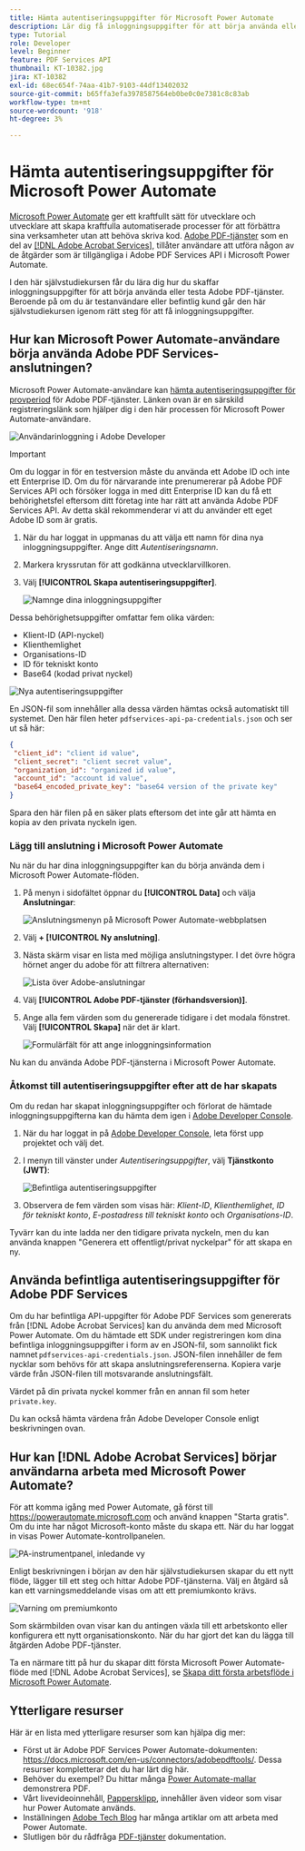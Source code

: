 ```yaml
---
title: Hämta autentiseringsuppgifter för Microsoft Power Automate
description: Lär dig få inloggningsuppgifter för att börja använda eller testa Adobe PDF-tjänster
type: Tutorial
role: Developer
level: Beginner
feature: PDF Services API
thumbnail: KT-10382.jpg
jira: KT-10382
exl-id: 68ec654f-74aa-41b7-9103-44df13402032
source-git-commit: b65ffa3efa3978587564eb0be0c0e7381c8c83ab
workflow-type: tm+mt
source-wordcount: '918'
ht-degree: 3%

---
```


# Hämta autentiseringsuppgifter för Microsoft Power Automate

[Microsoft Power Automate](https://powerautomate.microsoft.com/sv-se/) ger ett kraftfullt sätt för utvecklare och utvecklare att skapa kraftfulla automatiserade processer för att förbättra sina verksamheter utan att behöva skriva kod. [Adobe PDF-tjänster](https://us.flow.microsoft.com/sv-se/connectors/shared_adobepdftools/adobe-pdf-services/) som en del av [[!DNL Adobe Acrobat Services]](https://developer.adobe.com/document-services), tillåter användare att utföra någon av de åtgärder som är tillgängliga i Adobe PDF Services API i Microsoft Power Automate.

I den här självstudiekursen får du lära dig hur du skaffar inloggningsuppgifter för att börja använda eller testa Adobe PDF-tjänster. Beroende på om du är testanvändare eller befintlig kund går den här självstudiekursen igenom rätt steg för att få inloggningsuppgifter.

## Hur kan Microsoft Power Automate-användare börja använda Adobe PDF Services-anslutningen?

Microsoft Power Automate-användare kan [hämta autentiseringsuppgifter för provperiod](https://www.adobe.com/go/powerautomate_getstarted) för Adobe PDF-tjänster. Länken ovan är en särskild registreringslänk som hjälper dig i den här processen för Microsoft Power Automate-användare.

![Användarinloggning i Adobe Developer](assets/credentials_1.png)


>[!IMPORTANT]
> Om du loggar in för en testversion måste du använda ett Adobe ID och inte ett Enterprise ID. Om du för närvarande inte prenumererar på Adobe PDF Services API och försöker logga in med ditt Enterprise ID kan du få ett behörighetsfel eftersom ditt företag inte har rätt att använda Adobe PDF Services API. Av detta skäl rekommenderar vi att du använder ett eget Adobe ID som är gratis.
>

1. När du har loggat in uppmanas du att välja ett namn för dina nya inloggningsuppgifter. Ange ditt *Autentiseringsnamn*.
1. Markera kryssrutan för att godkänna utvecklarvillkoren.
1. Välj **[!UICONTROL Skapa autentiseringsuppgifter]**.

   ![Namnge dina inloggningsuppgifter](assets/credentials_2.png)

Dessa behörighetsuppgifter omfattar fem olika värden:

* Klient-ID (API-nyckel)
* Klienthemlighet
* Organisations-ID
* ID för tekniskt konto
* Base64 (kodad privat nyckel)

![Nya autentiseringsuppgifter](assets/credentials_3.png)

En JSON-fil som innehåller alla dessa värden hämtas också automatiskt till systemet. Den här filen heter `pdfservices-api-pa-credentials.json` och ser ut så här:

```json
{
 "client_id": "client id value",
 "client_secret": "client secret value",
 "organization_id": "organized id value",
 "account_id": "account id value",
 "base64_encoded_private_key": "base64 version of the private key"
}
```

Spara den här filen på en säker plats eftersom det inte går att hämta en kopia av den privata nyckeln igen.

### Lägg till anslutning i Microsoft Power Automate

Nu när du har dina inloggningsuppgifter kan du börja använda dem i Microsoft Power Automate-flöden.

1. På menyn i sidofältet öppnar du **[!UICONTROL Data]** och välja **Anslutningar**:

   ![Anslutningsmenyn på Microsoft Power Automate-webbplatsen](assets/credentials_4.png)

1. Välj **+ [!UICONTROL Ny anslutning]**.

1. Nästa skärm visar en lista med möjliga anslutningstyper. I det övre högra hörnet anger du adobe för att filtrera alternativen:

   ![Lista över Adobe-anslutningar](assets/credentials_5.png)

1. Välj **[!UICONTROL Adobe PDF-tjänster (förhandsversion)]**.
1. Ange alla fem värden som du genererade tidigare i det modala fönstret. Välj **[!UICONTROL Skapa]** när det är klart.

   ![Formulärfält för att ange inloggningsinformation](assets/credentials_6.png)

Nu kan du använda Adobe PDF-tjänsterna i Microsoft Power Automate.

### Åtkomst till autentiseringsuppgifter efter att de har skapats

Om du redan har skapat inloggningsuppgifter och förlorat de hämtade inloggningsuppgifterna kan du hämta dem igen i [Adobe Developer Console](https://developer.adobe.com/console).

1. När du har loggat in på [Adobe Developer Console](https://developer.adobe.com/console), leta först upp projektet och välj det.
1. I menyn till vänster under *Autentiseringsuppgifter*, välj **Tjänstkonto (JWT)**:

   ![Befintliga autentiseringsuppgifter](assets/credentials_7.png)

1. Observera de fem värden som visas här: *Klient-ID*, *Klienthemlighet*, *ID för tekniskt konto*, *E-postadress till tekniskt konto* och *Organisations-ID*.

Tyvärr kan du inte ladda ner den tidigare privata nyckeln, men du kan använda knappen &quot;Generera ett offentligt/privat nyckelpar&quot; för att skapa en ny.

## Använda befintliga autentiseringsuppgifter för Adobe PDF Services

Om du har befintliga API-uppgifter för Adobe PDF Services som genererats från [!DNL Adobe Acrobat Services] kan du använda dem med Microsoft Power Automate. Om du hämtade ett SDK under registreringen kom dina befintliga inloggningsuppgifter i form av en JSON-fil, som sannolikt fick namnet `pdfservices-api-credentials.json`. JSON-filen innehåller de fem nycklar som behövs för att skapa anslutningsreferenserna. Kopiera varje värde från JSON-filen till motsvarande anslutningsfält.

Värdet på din privata nyckel kommer från en annan fil som heter `private.key`.

Du kan också hämta värdena från Adobe Developer Console enligt beskrivningen ovan.

## Hur kan [!DNL Adobe Acrobat Services] börjar användarna arbeta med Microsoft Power Automate?

För att komma igång med Power Automate, gå först till <https://powerautomate.microsoft.com> och använd knappen &quot;Starta gratis&quot;. Om du inte har något Microsoft-konto måste du skapa ett. När du har loggat in visas Power Automate-kontrollpanelen.

![PA-instrumentpanel, inledande vy](assets/credentials_8.png)

Enligt beskrivningen i början av den här självstudiekursen skapar du ett nytt flöde, lägger till ett steg och hittar Adobe PDF-tjänsterna. Välj en åtgärd så kan ett varningsmeddelande visas om att ett premiumkonto krävs.

![Varning om premiumkonto](assets/credentials_9.png)

Som skärmbilden ovan visar kan du antingen växla till ett arbetskonto eller konfigurera ett nytt organisationskonto. När du har gjort det kan du lägga till åtgärden Adobe PDF-tjänster.

Ta en närmare titt på hur du skapar ditt första Microsoft Power Automate-flöde med [!DNL Adobe Acrobat Services], se [Skapa ditt första arbetsflöde i Microsoft Power Automate](https://experienceleague.adobe.com/docs/document-services/tutorials/pdfservices/create-workflow-power-automate.html).

## Ytterligare resurser

Här är en lista med ytterligare resurser som kan hjälpa dig mer:

* Först ut är Adobe PDF Services Power Automate-dokumenten: <https://docs.microsoft.com/en-us/connectors/adobepdftools/>. Dessa resurser kompletterar det du har lärt dig här.
* Behöver du exempel? Du hittar många [Power Automate-mallar](https://powerautomate.microsoft.com/en-us/connectors/details/shared_adobepdftools/adobe-pdf-services/) demonstrera PDF.
* Vårt livevideoinnehåll, [Pappersklipp](https://www.youtube.com/playlist?list=PLcVEYUqU7VRe4sT-Bf8flvRz1XXUyGmtF), innehåller även videor som visar hur Power Automate används.
* Inställningen [Adobe Tech Blog](https://medium.com/adobetech/tagged/microsoft-power-automate) har många artiklar om att arbeta med Power Automate.
* Slutligen bör du rådfråga [PDF-tjänster](https://developer.adobe.com/document-services/docs/overview/) dokumentation.
